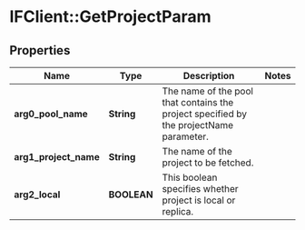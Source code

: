 # IFClient::GetProjectParam

## Properties
Name | Type | Description | Notes
------------ | ------------- | ------------- | -------------
**arg0_pool_name** | **String** | The name of the pool that contains the project specified by the projectName parameter. | 
**arg1_project_name** | **String** | The name of the project to be fetched. | 
**arg2_local** | **BOOLEAN** | This boolean specifies whether project is local or replica. | 


